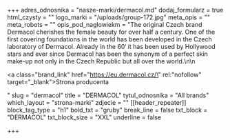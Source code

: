 +++
adres_odnosnika = "nasze-marki/dermacol.md"
dodaj_formularz = true
html_czysty = ""
logo_marki = "/uploads/group-172.jpg"
meta_opis = ""
meta_robots = ""
opis_pod_naglowiekm = "The original Czech brand Dermacol cherishes the female beauty for over half a century. One of the first covering foundations in the world has been developed in the Czech laboratory of Dermacol. Already in the 60‘ it has been used by Hollywood stars and ever since Dermacol has been the synonym of a perfect skin make-up not only in the Czech Republic but all over the world.\n\n    <p><a class=\"brand_link\" href=\"https://eu.dermacol.cz/\" rel:\"nofollow\" target=\"_blank\">Strona producenta</a></p>"
slug = "dermacol"
title = "DERMACOL"
tytul_odnosnika = "All brands"
which_layout = "strona-marki"
zdjecie = ""
[[header_repeater]]
block_tag_type = "h1"
bold_txt = "gruby"
break_line = false
txt_block = "DERMACOL"
txt_block_size = "XXL"
underline = false

+++
